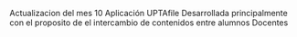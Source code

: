 Actualizacion del mes 10 
Aplicación UPTAfile Desarrollada principalmente con el proposito de 
el intercambio de contenidos entre alumnos Docentes 